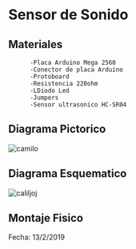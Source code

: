 # Sensor de Sonido

## Materiales
          -Placa Arduino Mega 2560
          -Conector de placa Arduino
          -Protoboard
          -Resistencia 220ohm
          -LDiodo Led
          -Jumpers
          -Sensor ultrasonico HC-SR04

## Diagrama Pictorico
![camilo](https://user-images.githubusercontent.com/47116861/52743416-fb14d080-2fa7-11e9-8510-e2cad729f4c7.png)

## Diagrama Esquematico
![caliljoj](https://user-images.githubusercontent.com/47116861/52743408-f7814980-2fa7-11e9-8249-6a652f3a683c.png)

## Montaje Fisico 



Fecha: 13/2/2019

